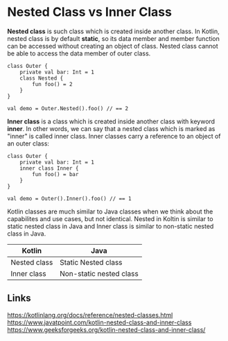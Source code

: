 # Nested Class vs Inner Class

**Nested class** is such class which is created inside another class. In Kotlin, nested class is by default **static**, so its data member and member function can be accessed without creating an object of class. Nested class cannot be able to access the data member of outer class.

```
class Outer {
    private val bar: Int = 1
    class Nested {
        fun foo() = 2
    }
}

val demo = Outer.Nested().foo() // == 2
```

**Inner class** is a class which is created inside another class with keyword **inner**. In other words, we can say that a nested class which is marked as "inner" is called inner class. Inner classes carry a reference to an object of an outer class:

```
class Outer {
    private val bar: Int = 1
    inner class Inner {
        fun foo() = bar
    }
}

val demo = Outer().Inner().foo() // == 1
```

Kotlin classes are much similar to Java classes when we think about the capabilites and use cases, but not identical. Nested in Koltin is similar to static nested class in Java and Inner class is similar to non-static nested class in Java.

| Kotlin | Java |
|---|---|
| Nested class | Static Nested class  |
| Inner class  | Non-static nested class |

## Links
https://kotlinlang.org/docs/reference/nested-classes.html  
https://www.javatpoint.com/kotlin-nested-class-and-inner-class  
https://www.geeksforgeeks.org/kotlin-nested-class-and-inner-class/  
